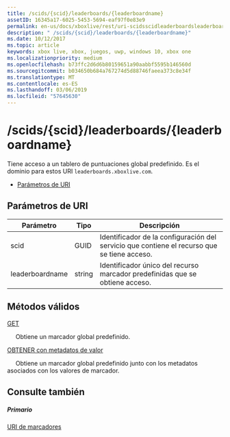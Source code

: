 ```yaml
---
title: /scids/{scid}/leaderboards/{leaderboardname}
assetID: 16345a17-6025-5453-5694-eaf97f0e83e9
permalink: en-us/docs/xboxlive/rest/uri-scidsscidleaderboardsleaderboardname.html
description: " /scids/{scid}/leaderboards/{leaderboardname}"
ms.date: 10/12/2017
ms.topic: article
keywords: xbox live, xbox, juegos, uwp, windows 10, xbox one
ms.localizationpriority: medium
ms.openlocfilehash: b73ffc2d6d6b80159651a90aabbf5595b146560d
ms.sourcegitcommit: b034650b684a767274d5d88746faeea373c8e34f
ms.translationtype: MT
ms.contentlocale: es-ES
ms.lasthandoff: 03/06/2019
ms.locfileid: "57645630"
---
```

# <a name="scidsscidleaderboardsleaderboardname"></a>/scids/{scid}/leaderboards/{leaderboardname}
Tiene acceso a un tablero de puntuaciones global predefinido. Es el dominio para estos URI `leaderboards.xboxlive.com`.
 
  * [Parámetros de URI](#ID4EV)
 
<a id="ID4EV"></a>

 
## <a name="uri-parameters"></a>Parámetros de URI
 
| Parámetro| Tipo| Descripción| 
| --- | --- | --- | 
| scid| GUID| Identificador de la configuración del servicio que contiene el recurso que se tiene acceso.| 
| leaderboardname| string| Identificador único del recurso marcador predefinidas que se obtiene acceso.| 
  
<a id="ID4E3B"></a>

 
## <a name="valid-methods"></a>Métodos válidos

[GET](uri-scidsscidleaderboardsleaderboardnameget.md)

&nbsp;&nbsp; &nbsp;&nbsp;Obtiene un marcador global predefinido.


[OBTENER con metadatos de valor](uri-scidsscidleaderboardsleaderboardnamegetvaluemetadata.md)

&nbsp;&nbsp; &nbsp;&nbsp;Obtiene un marcador global predefinido junto con los metadatos asociados con los valores de marcador.

 
<a id="ID4EJC"></a>

 
## <a name="see-also"></a>Consulte también
 
<a id="ID4ELC"></a>

 
##### <a name="parent"></a>Primario 

[URI de marcadores](atoc-reference-leaderboard.md)

   